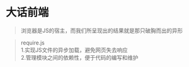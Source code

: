 # 大话前端
>浏览器是JS的宿主，而我们所呈现出的结果就是那只破胸而出的异形

>require.js<br>
>1.实现JS文件的异步加载，避免网页失去响应<br>
>2.管理模块之间的依赖性，便于代码的编写和维护
